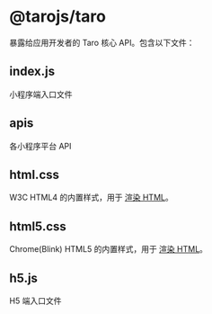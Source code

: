 # @tarojs/taro

暴露给应用开发者的 Taro 核心 API。包含以下文件：

## index.js

小程序端入口文件

## apis

各小程序平台 API

## html.css

W3C HTML4 的内置样式，用于 [渲染 HTML](https://taro-docs.jd.com/taro/next/docs/html.html)。

## html5.css

Chrome(Blink) HTML5 的内置样式，用于 [渲染 HTML](https://taro-docs.jd.com/taro/next/docs/html.html)。

## h5.js

H5 端入口文件
